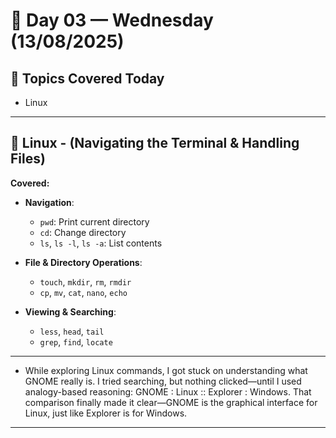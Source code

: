 
# 📅 Day 03 — Wednesday (13/08/2025)

## 🧭 Topics Covered Today  
- Linux 

---

## 🐧 Linux - (Navigating the Terminal & Handling Files)

**Covered:**

- **Navigation**:
  - `pwd`: Print current directory
  - `cd`: Change directory
  - `ls`, `ls -l`, `ls -a`: List contents

- **File & Directory Operations**:
  - `touch`, `mkdir`, `rm`, `rmdir`
  - `cp`, `mv`, `cat`, `nano`, `echo`

- **Viewing & Searching**:
  - `less`, `head`, `tail`
  - `grep`, `find`, `locate`
---
- While exploring Linux commands, I got stuck on understanding what GNOME really is. I tried searching, but nothing clicked—until I used analogy-based reasoning: GNOME : Linux :: Explorer : Windows. That comparison finally made it clear—GNOME is the graphical interface for Linux, just like Explorer is for Windows.

---

